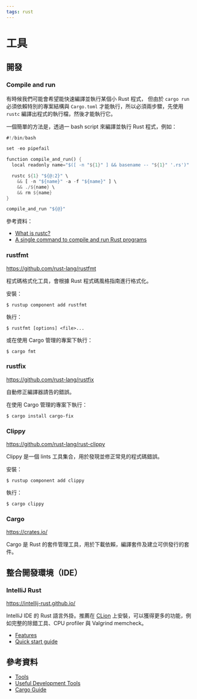 ```yaml
---
tags: rust
---
```


# 工具

## 開發

### Compile and run

有時候我們可能會希望能快速編譯並執行某個小 Rust 程式， 但由於 `cargo run` 必須依賴特別的專案結構與 `Cargo.toml` 才能執行，所以必須兩步驟，先使用 `rustc` 編譯出程式的執行檔，然後才能執行它。

一個簡單的方法是，透過一 bash script 來編譯並執行 Rust 程式，例如：

```rust
#!/bin/bash

set -eo pipefail

function compile_and_run() {
  local readonly name="$([ -n "${1}" ] && basename -- "${1}" '.rs')"

  rustc ${1} "${@:2}" \
    && [ -n "${name}" -a -f "${name}" ] \
    && ./${name} \
    && rm ${name}
}

compile_and_run "${@}"
```

參考資料：

- [What is rustc?](https://doc.rust-lang.org/rustc/what-is-rustc.html)
- [A single command to compile and run Rust programs](http://blog.joncairns.com/2015/10/a-single-command-to-compile-and-run-rust-programs/)

### rustfmt

https://github.com/rust-lang/rustfmt

程式碼格式化工具，會根據 Rust 程式碼風格指南進行格式化。

安裝：

```shell
$ rustup component add rustfmt
```

執行：

```shell
$ rustfmt [options] <file>...
```

或在使用 Cargo 管理的專案下執行：

```shell
$ cargo fmt
```

### rustfix

https://github.com/rust-lang/rustfix

自動修正編譯器請告的錯誤。

在使用 Cargo 管理的專案下執行：

```shell
$ cargo install cargo-fix
```

### Clippy

https://github.com/rust-lang/rust-clippy

Clippy 是一個 lints 工具集合，用於發現並修正常見的程式碼錯誤。

安裝：

```shell
$ rustup component add clippy
```

執行：

```shell
$ cargo clippy
```

### Cargo

https://crates.io/

Cargo 是 Rust 的套件管理工具，用於下載依賴，編譯套件及建立可供發行的套件。

## 整合開發環境（IDE）

### IntelliJ Rust

https://intellij-rust.github.io/

IntelliJ IDE 的 Rust 語言外掛。推薦在 [CLion](https://www.jetbrains.com/clion/) 上安裝，可以獲得更多的功能，例如完整的除錯工具、CPU profiler 與 Valgrind memcheck。

- [Features](https://intellij-rust.github.io/features/)
- [Quick start guide](https://intellij-rust.github.io/docs/quick-start.html)

## 參考資料

- [Tools](https://www.rust-lang.org/tools)
- [Useful Development Tools](https://doc.rust-lang.org/book/appendix-04-useful-development-tools.html)
- [Cargo Guide](https://doc.rust-lang.org/cargo/guide/)
